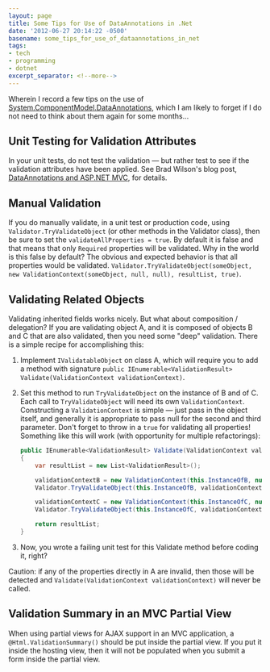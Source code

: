 ```yaml
---
layout: page
title: Some Tips for Use of DataAnnotations in .Net
date: '2012-06-27 20:14:22 -0500'
basename: some_tips_for_use_of_dataannotations_in_net
tags:
- tech
- programming
- dotnet
excerpt_separator: <!--more-->
---
```


Wherein I record a few tips on the use of [System.ComponentModel.DataAnnotations](http://rachelappel.com/asp-net-mvc/how-data-annotations-for-asp-net-mvc-validation-work/),
which I am likely to forget if I do not need to think about them again for some
months&hellip;

<!--more-->

## Unit Testing for Validation Attributes

In your unit tests, do not test the validation &mdash; but rather test to see if
the validation attributes have been applied. See Brad Wilson's blog post, [DataAnnotations
and ASP.NET MVC](http://bradwilson.typepad.com/blog/2009/04/dataannotations-and-aspnet-mvc.html), for details.

## Manual Validation

If you do manually validate, in a unit test or production code, using
`Validator.TryValidateObject` (or other methods in the Validator class), then be
sure to set the `validateAllProperties = true`. By default it is false and that
means that only `Required` properties will be validated. <editorial>Why in
the world is this false by default? The obvious and expected behavior is that
all properties would be validated</editorial>.
`Validator.TryValidateObject(someObject, new ValidationContext(someObject, null,
null), resultList, true)`.

## Validating Related Objects

Validating inherited fields works nicely. But what about composition /
delegation? If you are validating object A, and it is composed of objects B and
C that are also validated, then you need some "deep" validation. There is a
simple recipe for accomplishing this:

1. Implement `IValidatableObject` on class A, which will require you to add a
   method with signature `public IEnumerable<ValidationResult>
   Validate(ValidationContext validationContext)`.
1. Set this method to run `TryValidateObject` on the instance of B and of C.
   Each call to `TryValidateObject` will need its own `ValidationContext`.
   Constructing a `ValidationContext` is simple &mdash; just pass in the object
   itself, and generally it is appropriate to pass null for the second and third
   parameter. Don't forget to throw in a `true` for validating all properties!
   Something like this will work (with opportunity for multiple refactorings):

   ```csharp
   public IEnumerable<ValidationResult> Validate(ValidationContext validationContext)
   {
       var resultList = new List<ValidationResult>();

       validationContextB = new ValidationContext(this.InstanceOfB, null, null);
       Validator.TryValidateObject(this.InstanceOfB, validationContextB, resultList, true);

       validationContextC = new ValidationContext(this.InstanceOfC, null, null);
       Validator.TryValidateObject(this.InstanceOfC, validationContextC, resultList, true);

       return resultList;
   }
   ```

1. Now, you wrote a failing unit test for this Validate method before coding it, right?

Caution: if any of the properties directly in A are invalid, then those will be
detected and `Validate(ValidationContext validationContext)` will never be
called.

## Validation Summary in an MVC Partial View

When using partial views for AJAX support in an MVC application, a
`@Html.ValidationSummary()` should be put inside the partial view. If you put it
inside the hosting view, then it will not be populated when you submit a form
inside the partial view.
